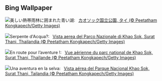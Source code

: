 ## Bing Wallpaper
![](https://www.bing.com/th?id=OHR.SuratThani_JA-JP0039497594_UHD.jpg&w=1000)美しい熱帯雨林に囲まれた青い湖:&nbsp;&ensp;[カオソック国立公園, タイ (© Peetatham Kongkapech/Getty Images)](https://www.bing.com/th?id=OHR.SuratThani_JA-JP0039497594_UHD.jpg)
<br><br/>
![](https://www.bing.com/th?id=OHR.SuratThani_IT-IT0062631130_UHD.jpg&w=1000)Serpente d'Acqua?:&nbsp;&ensp;[Vista aerea del Parco Nazionale di Khao Sok, Surat Thani, Thailandia (© Peetatham Kongkapech/Getty Images)](https://www.bing.com/th?id=OHR.SuratThani_IT-IT0062631130_UHD.jpg)
<br><br/>
![](https://www.bing.com/th?id=OHR.SuratThani_FR-FR5557578896_UHD.jpg&w=1000)En route pour l’aventure !:&nbsp;&ensp;[Vue aérienne du parc national de Khao Sok, Surat Thani, Thaïlande (© Peetatham Kongkapech/Getty Images)](https://www.bing.com/th?id=OHR.SuratThani_FR-FR5557578896_UHD.jpg)
<br><br/>
![](https://www.bing.com/th?id=OHR.SuratThani_ES-ES6760904041_UHD.jpg&w=1000)Una aventura en la selva:&nbsp;&ensp;[Vista aérea del Parque Nacional Khao Sok, Surat Thani, Tailandia (© Peetatham Kongkapech/Getty Images)](https://www.bing.com/th?id=OHR.SuratThani_ES-ES6760904041_UHD.jpg)
<br><br/>
